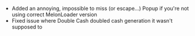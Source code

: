 - Added an annoying, impossible to miss (or escape...) Popup if you're not using correct MelonLoader version
- Fixed issue where Double Cash doubled cash generation it wasn't supposed to